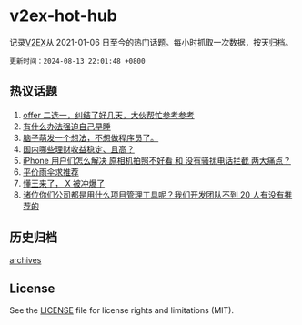 # v2ex-hot-hub

 记录[V2EX](https://www.v2ex.com/)从 2021-01-06 日至今的热门话题。每小时抓取一次数据，按天[归档](archives)。

`更新时间：2024-08-13 22:01:48 +0800`

## 热议话题

1. [offer 二选一，纠结了好几天，大伙帮忙参考参考](https://www.v2ex.com/t/1064526)
1. [有什么办法强迫自己早睡](https://www.v2ex.com/t/1064527)
1. [脑子萌发一个想法，不想做程序员了。](https://www.v2ex.com/t/1064615)
1. [国内哪些理财收益稳定、且高？](https://www.v2ex.com/t/1064523)
1. [iPhone 用户们怎么解决 原相机拍照不好看 和 没有骚扰电话拦截 两大痛点？](https://www.v2ex.com/t/1064574)
1. [平价雨伞求推荐](https://www.v2ex.com/t/1064515)
1. [懂王来了， X 被冲爆了](https://www.v2ex.com/t/1064503)
1. [诸位你们公司都是用什么项目管理工具呢？我们开发团队不到 20 人有没有推荐的](https://www.v2ex.com/t/1064521)

## 历史归档

[archives](archives)

## License

See the [LICENSE](LICENSE) file for license rights and limitations (MIT).
